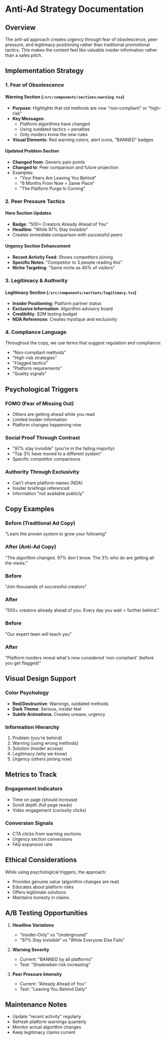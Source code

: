 # Anti-Ad Strategy Documentation

## Overview

The anti-ad approach creates urgency through fear of obsolescence, peer pressure, and legitimacy positioning rather than traditional promotional tactics. This makes the content feel like valuable insider information rather than a sales pitch.

## Implementation Strategy

### 1. Fear of Obsolescence

#### Warning Section (`/src/components/sections/warning.tsx`)
- **Purpose**: Highlights that old methods are now "non-compliant" or "high-risk"
- **Key Messages**:
  - Platform algorithms have changed
  - Using outdated tactics = penalties
  - Only insiders know the new rules
- **Visual Elements**: Red warning colors, alert icons, "BANNED" badges

#### Updated Problem Section
- **Changed from**: Generic pain points
- **Changed to**: Peer comparison and future projection
- Examples:
  - "Your Peers Are Leaving You Behind"
  - "6 Months From Now = Same Place"
  - "The Platform Purge Is Coming"

### 2. Peer Pressure Tactics

#### Hero Section Updates
- **Badge**: "500+ Creators Already Ahead of You"
- **Headline**: "While 97% Stay Invisible"
- Creates immediate comparison with successful peers

#### Urgency Section Enhancement
- **Recent Activity Feed**: Shows competitors joining
- **Specific Notes**: "Competitor to 3 people reading this"
- **Niche Targeting**: "Same niche as 40% of visitors"

### 3. Legitimacy & Authority

#### Legitimacy Section (`/src/components/sections/legitimacy.tsx`)
- **Insider Positioning**: Platform partner status
- **Exclusive Information**: Algorithm advisory board
- **Credibility**: $2M testing budget
- **NDA References**: Creates mystique and exclusivity

### 4. Compliance Language

Throughout the copy, we use terms that suggest regulation and compliance:
- "Non-compliant methods"
- "High-risk strategies"
- "Flagged tactics"
- "Platform requirements"
- "Quality signals"

## Psychological Triggers

### FOMO (Fear of Missing Out)
- Others are getting ahead while you read
- Limited insider information
- Platform changes happening now

### Social Proof Through Contrast
- "97% stay invisible" (you're in the failing majority)
- "Top 3% have moved to a different system"
- Specific competitor comparisons

### Authority Through Exclusivity
- Can't share platform names (NDA)
- Insider briefings referenced
- Information "not available publicly"

## Copy Examples

### Before (Traditional Ad Copy)
"Learn the proven system to grow your following"

### After (Anti-Ad Copy)
"The algorithm changed. 97% don't know. The 3% who do are getting all the views."

### Before
"Join thousands of successful creators"

### After
"500+ creators already ahead of you. Every day you wait = further behind."

### Before
"Our expert team will teach you"

### After
"Platform insiders reveal what's now considered 'non-compliant' (before you get flagged)"

## Visual Design Support

### Color Psychology
- **Red/Destructive**: Warnings, outdated methods
- **Dark Theme**: Serious, insider feel
- **Subtle Animations**: Creates unease, urgency

### Information Hierarchy
1. Problem (you're behind)
2. Warning (using wrong methods)
3. Solution (insider access)
4. Legitimacy (why we know)
5. Urgency (others joining now)

## Metrics to Track

### Engagement Indicators
- Time on page (should increase)
- Scroll depth (full page reads)
- Video engagement (curiosity clicks)

### Conversion Signals
- CTA clicks from warning sections
- Urgency section conversions
- FAQ expansion rate

## Ethical Considerations

While using psychological triggers, the approach:
- Provides genuine value (algorithm changes are real)
- Educates about platform risks
- Offers legitimate solutions
- Maintains honesty in claims

## A/B Testing Opportunities

1. **Headline Variations**
   - "Insider-Only" vs "Underground"
   - "97% Stay Invisible" vs "While Everyone Else Fails"

2. **Warning Severity**
   - Current: "BANNED by all platforms"
   - Test: "Shadowban risk increasing"

3. **Peer Pressure Intensity**
   - Current: "Already Ahead of You"
   - Test: "Leaving You Behind Daily"

## Maintenance Notes

- Update "recent activity" regularly
- Refresh platform warnings quarterly
- Monitor actual algorithm changes
- Keep legitimacy claims current